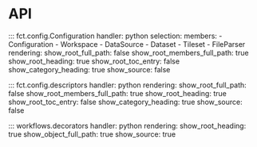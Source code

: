 # API

::: fct.config.Configuration
    handler: python
    selection:
        members:
            - Configuration
            - Workspace
            - DataSource
            - Dataset
            - Tileset
            - FileParser
    rendering:
      show_root_full_path: false
      show_root_members_full_path: true
      show_root_heading: true
      show_root_toc_entry: false
      show_category_heading: true
      show_source: false

::: fct.config.descriptors
    handler: python
    rendering:
      show_root_full_path: false
      show_root_members_full_path: true
      show_root_heading: true
      show_root_toc_entry: false
      show_category_heading: true
      show_source: false

::: workflows.decorators
    handler: python
    rendering:
      show_root_heading: true
      show_object_full_path: true
      show_source: true